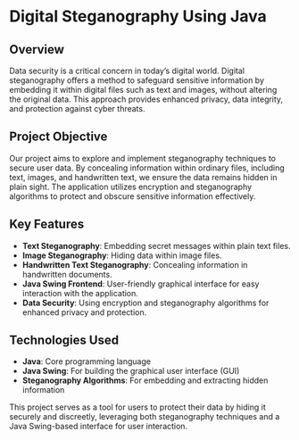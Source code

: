 # Digital Steganography Using Java

## Overview

Data security is a critical concern in today’s digital world. Digital steganography offers a method to safeguard sensitive information by embedding it within digital files such as text and images, without altering the original data. This approach provides enhanced privacy, data integrity, and protection against cyber threats.

## Project Objective

Our project aims to explore and implement steganography techniques to secure user data. By concealing information within ordinary files, including text, images, and handwritten text, we ensure the data remains hidden in plain sight. The application utilizes encryption and steganography algorithms to protect and obscure sensitive information effectively.

## Key Features

- **Text Steganography**: Embedding secret messages within plain text files.
- **Image Steganography**: Hiding data within image files.
- **Handwritten Text Steganography**: Concealing information in handwritten documents.
- **Java Swing Frontend**: User-friendly graphical interface for easy interaction with the application.
- **Data Security**: Using encryption and steganography algorithms for enhanced privacy and protection.

## Technologies Used

- **Java**: Core programming language
- **Java Swing**: For building the graphical user interface (GUI)
- **Steganography Algorithms**: For embedding and extracting hidden information

This project serves as a tool for users to protect their data by hiding it securely and discreetly, leveraging both steganography techniques and a Java Swing-based interface for user interaction.
